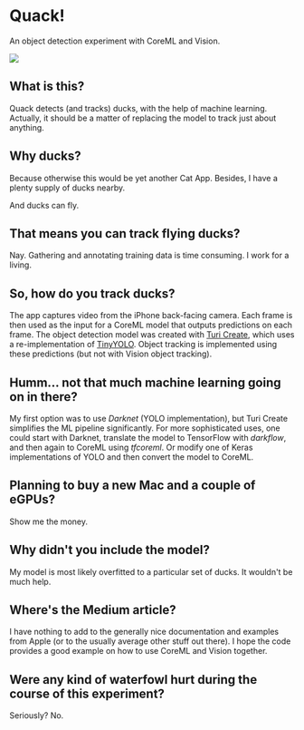 # Quack!
An object detection experiment with CoreML and Vision.

![](https://user-images.githubusercontent.com/22856066/50550279-6f4c1c80-0c65-11e9-947b-ec8bf3146bb4.gif)

## What is this?
Quack detects (and tracks) ducks, with the help of machine learning. Actually, it should be a matter of replacing the model to track just about anything.


## Why ducks?
Because otherwise this would be yet another Cat App. Besides, I have a plenty supply of ducks nearby. 

And ducks can fly.


## That means you can track flying ducks?
Nay. Gathering and annotating training data is time consuming. I work for a living.


## So, how do you track ducks?
The app captures video from the iPhone back-facing camera. Each frame is then used as the input for a CoreML model that outputs predictions on each frame. The object detection model was created with [Turi Create](https://github.com/apple/turicreate), which uses a re-implementation of [TinyYOLO](https://pjreddie.com/darknet/yolov2/). Object tracking is implemented using these predictions (but not with Vision object tracking).


## Humm... not that much machine learning going on in there?
My first option was to use *Darknet* (YOLO implementation), but Turi Create simplifies the ML pipeline significantly. For more sophisticated uses, one could start with Darknet, translate the model to TensorFlow with *darkflow*, and then again to CoreML using *tfcoreml*. Or modify one of Keras implementations of YOLO and then convert the model to CoreML.


## Planning to buy a new Mac and a couple of eGPUs?
Show me the money.


## Why didn't you include the model?
My model is most likely overfitted to a particular set of ducks. It wouldn't be much help.


## Where's the Medium article?
I have nothing to add to the generally nice documentation and examples from Apple (or to the usually average other stuff out there). I hope the code provides a good example on how to use CoreML and Vision together.


## Were any kind of waterfowl hurt during the course of this experiment?
Seriously? No.
